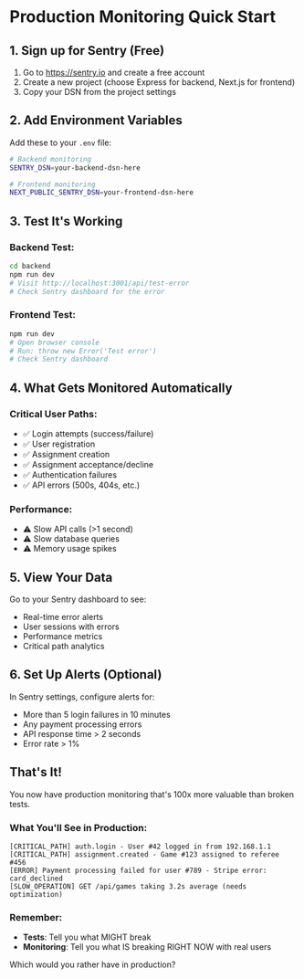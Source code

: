 # Production Monitoring Quick Start

## 1. Sign up for Sentry (Free)

1. Go to https://sentry.io and create a free account
2. Create a new project (choose Express for backend, Next.js for frontend)
3. Copy your DSN from the project settings

## 2. Add Environment Variables

Add these to your `.env` file:

```bash
# Backend monitoring
SENTRY_DSN=your-backend-dsn-here

# Frontend monitoring
NEXT_PUBLIC_SENTRY_DSN=your-frontend-dsn-here
```

## 3. Test It's Working

### Backend Test:
```bash
cd backend
npm run dev
# Visit http://localhost:3001/api/test-error
# Check Sentry dashboard for the error
```

### Frontend Test:
```bash
npm run dev
# Open browser console
# Run: throw new Error('Test error')
# Check Sentry dashboard
```

## 4. What Gets Monitored Automatically

### Critical User Paths:
- ✅ Login attempts (success/failure)
- ✅ User registration
- ✅ Assignment creation
- ✅ Assignment acceptance/decline
- ✅ Authentication failures
- ✅ API errors (500s, 404s, etc.)

### Performance:
- ⚠️ Slow API calls (>1 second)
- ⚠️ Slow database queries
- ⚠️ Memory usage spikes

## 5. View Your Data

Go to your Sentry dashboard to see:
- Real-time error alerts
- User sessions with errors
- Performance metrics
- Critical path analytics

## 6. Set Up Alerts (Optional)

In Sentry settings, configure alerts for:
- More than 5 login failures in 10 minutes
- Any payment processing errors
- API response time > 2 seconds
- Error rate > 1%

## That's It!

You now have production monitoring that's 100x more valuable than broken tests.

### What You'll See in Production:

```
[CRITICAL_PATH] auth.login - User #42 logged in from 192.168.1.1
[CRITICAL_PATH] assignment.created - Game #123 assigned to referee #456
[ERROR] Payment processing failed for user #789 - Stripe error: card_declined
[SLOW_OPERATION] GET /api/games taking 3.2s average (needs optimization)
```

### Remember:

- **Tests**: Tell you what MIGHT break
- **Monitoring**: Tell you what IS breaking RIGHT NOW with real users

Which would you rather have in production?